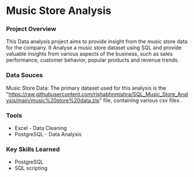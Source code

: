 # Music Store Analysis

### Project Overview

This Data analysis project aims to provide insight from the music store data for the company. It Analyse a music store dataset using SQL and provide valuable insights from various aspects of the business, such as sales performance, customer behavior, popular products and revenue trends.

### Data Souces

Music Store Data: The primary dataset used for this analysis is the "https://raw.githubusercontent.com/rishabhnmishra/SQL_Music_Store_Analysis/main/music%20store%20data.zip" file, containing various csv files .

### Tools

- Excel - Data Cleaning
- PostgreSQL - Data Analysis

### Key Skills Learned

- PostgreSQL
- SQL scripting


